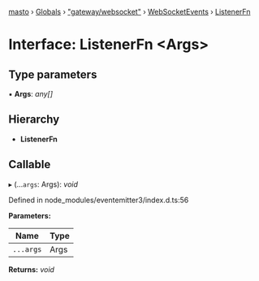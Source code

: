 [masto](../README.md) › [Globals](../globals.md) › ["gateway/websocket"](../modules/_gateway_websocket_.md) › [WebSocketEvents](../classes/_gateway_websocket_.websocketevents.md) › [ListenerFn](_gateway_websocket_.websocketevents.listenerfn.md)

# Interface: ListenerFn <**Args**>

## Type parameters

▪ **Args**: *any[]*

## Hierarchy

* **ListenerFn**

## Callable

▸ (...`args`: Args): *void*

Defined in node_modules/eventemitter3/index.d.ts:56

**Parameters:**

Name | Type |
------ | ------ |
`...args` | Args |

**Returns:** *void*
